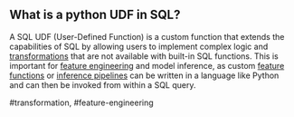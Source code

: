 **What is a python UDF in SQL?**
--------------------------------

A SQL UDF (User-Defined Function) is a custom function that extends the capabilities of SQL by allowing users to implement complex logic and [transformations](https://www.hopsworks.ai/dictionary/transformation) that are not available with built-in SQL functions. This is important for [feature engineering](https://www.hopsworks.ai/dictionary/feature-engineering) and model inference, as custom [feature functions](https://www.hopsworks.ai/dictionary/feature-function) or [inference pipelines](https://www.hopsworks.ai/dictionary/inference-pipeline) can be written in a language like Python and can then be invoked from within a SQL query.

 #transformation, #feature-engineering